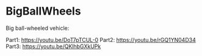 # BigBallWheels

Big ball-wheeled vehicle: 

Part1: https://youtu.be/DoT7pTCUL-0
Part2: https://youtu.be/rGQ1YN04D34
Part3: https://youtu.be/QKlhbGXkUPk
